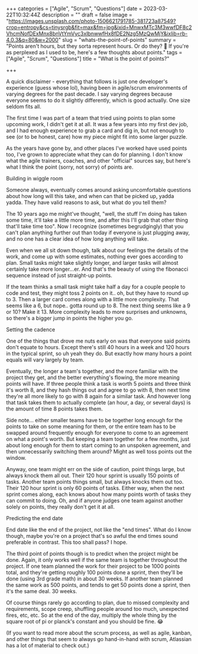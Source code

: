 +++
categories = ["Agile", "Scrum", "Questions"]
date = 2023-03-22T10:32:44Z
description = ""
draft = false
image = "https://images.unsplash.com/photo-1506621791785-381723a87549?crop=entropy&cs=tinysrgb&fit=max&fm=jpg&ixid=MnwxMTc3M3wwfDF8c2VhcmNofDExMnx8bnVtYmVyc3xlbnwwfHx8fDE2Nzg5MzQwMjY&ixlib=rb-4.0.3&q=80&w=2000"
slug = "whats-the-point-of-points"
summary = "Points aren't hours, but they sorta represent hours. Or do they? 🤔 If you're as perplexed as I used to be, here's a few thoughts about points."
tags = ["Agile", "Scrum", "Questions"]
title = "What is the point of points?"

+++


A quick disclaimer - everything that follows is just one developer's experience (guess whose lol), having been in agile/scrum environments of varying degrees for the past decade. I say varying degrees because everyone seems to do it slightly differently, which is good actually. One size seldom fits all.

The first time I was part of a team that tried using points to plan some upcoming work, I didn't get it at all. It was a few years into my first dev job, and I had enough experience to grab a card and dig in, but not enough to see (or to be honest, care) how my piece might fit into some larger puzzle.

As the years have gone by, and other places I've worked have used points too, I've grown to appreciate what they can do for planning. I don't know what the agile trainers, coaches, and other "official" sources say, but here's what I think the point (sorry, not sorry) of points are.


Building in wiggle room

Someone always, eventually comes around asking uncomfortable questions about how long will this take, and when can that be picked up, yadda yadda. They have valid reasons to ask, but what do you tell them?

The 10 years ago me might've thought, "well, the stuff I'm doing has taken some time, it'll take a little more time, and after this I'll grab that other thing that'll take time too". Now I recognize (sometimes begrudgingly) that you can't plan anything further out than today if everyone is just plugging away, and no one has a clear idea of how long anything will take.

Even when we all sit down though, talk about our feelings the details of the work, and come up with some estimates, nothing ever goes according to plan. Small tasks might take slightly longer, and larger tasks will almost certainly take more longer...er. And that's the beauty of using the fibonacci sequence instead of just straight-up points.

If the team thinks a small task might take half a day for a couple people to code and test, they might toss 2 points on it.. oh, but they have to round up to 3. Then a larger card comes along with a little more complexity. That seems like a 6, but nope.. gotta round up to 8. The next thing seems like a 9 or 10? Make it 13. More complexity leads to more surprises and unknowns, so there's a bigger jump in points the higher you go.


Setting the cadence

One of the things that drove me nuts early on was that everyone said points don't equate to hours. Except there's still 40 hours in a week and 120 hours in the typical sprint, so uh yeah they do. But exactly how many hours a point equals will vary largely by team.

Eventually, the longer a team's together, and the more familiar with the project they get, and the better everything's flowing, the more meaning points will have. If three people think a task is worth 5 points and three think it's worth 8, and they hash things out and agree to go with 8, then next time they're all more likely to go with 8 again for a similar task. And however long that task takes them to actually complete (an hour, a day, or several days) is the amount of time 8 points takes them.

Side note... either smaller teams have to be together long enough for the points to take on some meaning for them, or the entire team has to be swapped around frequently enough for everyone to come to an agreement on what a point's worth. But keeping a team together for a few months, just about long enough for them to start coming to an unspoken agreement, and then unnecessarily switching them around? Might as well toss points out the window.

Anyway, one team might err on the side of caution, point things large, but always knock them all out. Their 120 hour sprint is usually 150 points of tasks. Another team points things small, but always knocks them out too. Their 120 hour sprint is only 60 points of tasks. Either way, when the next sprint comes along, each knows about how many points worth of tasks they can commit to doing. Oh, and if anyone judges one team against another solely on points, they really don't get it at all.


Predicting the end date

End date like the end of the project, not like the "end times". What do I know though, maybe you're on a project that's so awful the end times sound preferable in contrast. This too shall pass? I hope.

The third point of points though is to predict when the project might be done. Again, it only works well if the same team is together throughout the project. If one team planned the work for their project to be 1000 points total, and they're getting roughly 100 points done a sprint, then they'll be done (using 3rd grade math) in about 30 weeks. If another team planned the same work as 500 points, and tends to get 50 points done a sprint, then it's the same deal. 30 weeks.

Of course things rarely go according to plan, due to missed complexity and requirements, scope creep, shuffling people around too much, unexpected fires, etc, etc. So at the end of the day, multiply the whole thing by the square root of pi or planck's constant and you should be fine. 😂

(If you want to read more about the scrum process, as well as agile, kanban, and other things that seem to always go hand-in-hand with scrum, Atlassian has a lot of material to check out.)